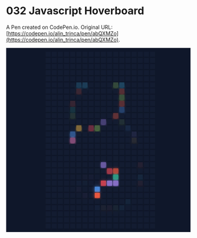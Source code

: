 # 032 Javascript Hoverboard

A Pen created on CodePen.io. Original URL: [https://codepen.io/alin_trinca/pen/abQXMZo](https://codepen.io/alin_trinca/pen/abQXMZo).

![Javascript Hoverboard Screenshot](javascript-hoverboard.png)
